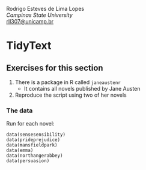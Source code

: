  Rodrigo Esteves de Lima Lopes \
*Campinas State University* \
[rll307@unicamp.br](mailto:rll307@unicamp.br)

# TidyText

## Exercises for this section

1. There is a package in R called `janeaustenr`
    - It contains all novels published by Jane Austen
1. Reproduce the script using two of her novels

### The data
Run for each novel:

```
data(sensesensibility)
data(prideprejudice)
data(mansfieldpark)
data(emma)
data(northangerabbey)
data(persuasion)
```







